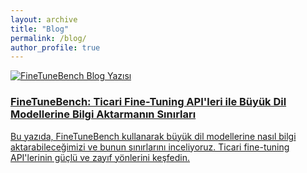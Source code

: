 ```yaml
---
layout: archive
title: "Blog"
permalink: /blog/
author_profile: true
---
```

<link rel="stylesheet" href="{{ site.baseurl }}/assets/css/blog.css">

<div class="blog-container">
  <div class="post-card">
    <a href="https://medium.com/@altuntasyusuf/finetunebench-ticari-fine-tuning-apileri-ile-b%C3%BCy%C3%BCk-dil-modellerine-bilgi-aktarman%C4%B1n-s%C4%B1n%C4%B1rlar%C4%B1-124adb11129c" target="_blank">
      <img src="{{ site.baseurl }}/images/finetune.png" alt="FineTuneBench Blog Yazısı">
      <h3>FineTuneBench: Ticari Fine-Tuning API'leri ile Büyük Dil Modellerine Bilgi Aktarmanın Sınırları</h3>
      <p>Bu yazıda, FineTuneBench kullanarak büyük dil modellerine nasıl bilgi aktarabileceğimizi ve bunun sınırlarını inceliyoruz. Ticari fine-tuning API'lerinin güçlü ve zayıf yönlerini keşfedin.</p>
    </a>
  </div>
</div>
